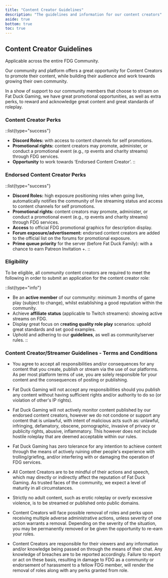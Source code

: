 ```yaml
---
title: "Content Creator Guidelines"
description: "The guidelines and information for our content creators"
aside: true
bottom: true
toc: true
---
```


  ## Content Creator Guidelines

Applicable across the entire FDG Community.

Our community and platform offers a great opportunity for Content Creators to promote their content, while building their audience and work towards growing their own community.

In a show of support to our community members that choose to stream on Fat Duck Gaming, we have great promotional opportunities, as well as extra perks, to reward and acknowledge great content and great standards of roleplay.

### Content Creator Perks

::list{type="success"}
- **Discord Roles:** with access to content channels for self promotions.
- **Promotional rights:** content creators may promote, administer, or conduct a promotional event (e.g., rp events and charity streams) through FDG services.
- **Opportunity** to work towards ‘Endorsed Content Creator’.
::

### Endorsed Content Creator Perks

::list{type="success"}
- **Discord Roles:** high exposure positioning roles when going live, automatically notifies the community of live streaming status and access to content channels for self promotions.
- **Promotional rights:** content creators may promote, administer, or conduct a promotional event (e.g., rp events and charity streams) through FDG services.
- **Access** to official FDG promotional graphics for description display.
- **Forum exposure/advertisement:** endorsed content creators are added to the official list on the forums for promotional exposure.
- **Prime queue priority** for the server (before Fat Duck Family): with a chance to earn Patreon Invitation +.
::

### Eligibility

To be eligible, all community content creators are required to meet the following in order to submit an application for the content creator role:

::list{type="info"}
- Be an **active member** of our community: minimum 3 months of game play (subject to change), whilst establishing a good reputation within the community.
- Achieve **affiliate status** (applicable to Twitch streamers): showing active streams on FDG.
- Display great focus on c**reating quality role play** scenarios: uphold great standards and set good examples.
- Uphold and adhering to our **guidelines**, as well as community/server rules.
::

### Content Creator/Streamer Guidelines - Terms and Conditions

- You agree to accept all responsibilities and/or consequences for any content that you create, publish or stream via the use of our platforms. As per most platform terms of use, you are solely responsible for your content and the consequences of posting or publishing.

- Fat Duck Gaming will not accept any responsibilities should you publish any content without having sufficient rights and/or authority to do so (or violation of other's IP rights).

- Fat Duck Gaming will not actively monitor content published by our endorsed content creators, however we do not condone or support any content that is unlawful, with intent of malicious acts such as: unlawful, infringing, defamatory, obscene, pornographic, invasive of privacy or publicity rights, abusive, inflammatory. This however does not include hostile roleplay that are deemed acceptable within our rules. 

- Fat Duck Gaming has zero tolerance for any intention to achieve content through the means of actively ruining other people's experience with trolling/griefing, and/or interfering with or damaging the operation of FDG services.

- All Content Creators are to be mindful of their actions and speech, which may directly or indirectly affect the reputation of Fat Duck Gaming. As trusted faces of the community, we expect a level of maturity in all circumstances.

- Strictly no adult content, such as erotic roleplay or overly excessive violence, is to be streamed or published onto public domains.

- Content Creators will face possible removal of roles and perks upon receiving multiple adverse administrative actions, unless severity of one action warrants a removal. Depending on the severity of the situation, you may be permanently removed or be given the opportunity to re-earn your roles.

- Content Creators are responsible for their viewers and any information and/or knowledge being passed on through the means of their chat. Any knowledge of breaches are to be reported accordingly. Failure to report or act on these basis, resulting in damage to FDG as a community or endorsement of harassment to a fellow FDG member, will render the removal of roles along with any perks granted from role.
